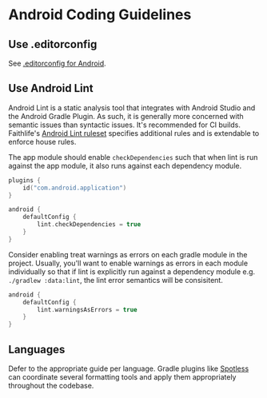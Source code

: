 # Android Coding Guidelines

## Use .editorconfig

See [.editorconfig for Android](editorconfig.md).

## Use Android Lint

Android Lint is a static analysis tool that integrates with Android Studio and the Android Gradle Plugin. As such, it is generally more concerned with semantic issues than syntactic issues. It's recommended for CI builds. Faithlife's [Android Lint ruleset](https://github.com/Faithlife/AndroidLint/) specifies additional rules and is extendable to enforce house rules.

The app module should enable `checkDependencies` such that when lint is run against the app module, it also runs against each dependency module.

```kotlin
plugins {
    id("com.android.application")
}

android {
    defaultConfig {
        lint.checkDependencies = true
    }
}
```

Consider enabling treat warnings as errors on each gradle module in the project. Usually, you'll want to enable warnings as errors in each module individually so that if lint is explicitly run against a dependency module e.g. `./gradlew :data:lint`, the lint error semantics will be consisitent.

```kotlin
android {
    defaultConfig {
        lint.warningsAsErrors = true
    }
}
```

## Languages

Defer to the appropriate guide per language. Gradle plugins like [Spotless](https://github.com/diffplug/spotless) can coordinate several formatting tools and apply them appropriately throughout the codebase.
